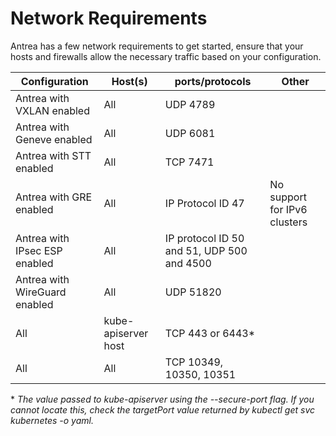 # Network Requirements

Antrea has a few network requirements to get started, ensure that your hosts and
firewalls allow the necessary traffic based on your configuration.

| Configuration                 | Host(s)             | ports/protocols                            | Other                        |
| ----------------------------- | ------------------- | ------------------------------------------ | ---------------------------- |
| Antrea with VXLAN enabled     | All                 | UDP 4789                                   |                              |
| Antrea with Geneve enabled    | All                 | UDP 6081                                   |                              |
| Antrea with STT enabled       | All                 | TCP 7471                                   |                              |
| Antrea with GRE enabled       | All                 | IP Protocol ID 47                          | No support for IPv6 clusters |
| Antrea with IPsec ESP enabled | All                 | IP protocol ID 50 and 51, UDP 500 and 4500 |                              |
| Antrea with WireGuard enabled | All                 | UDP 51820                                  |                              |
| All                           | kube-apiserver host | TCP 443 or 6443\*                          |                              |
| All                           | All                 | TCP 10349, 10350, 10351                    |                              |

\* _The value passed to kube-apiserver using the --secure-port flag. If you cannot
locate this, check the targetPort value returned by kubectl get svc kubernetes -o yaml._

